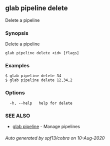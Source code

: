 ## glab pipeline delete

Delete a pipeline

### Synopsis

Delete a pipeline

```
glab pipeline delete <id> [flags]
```

### Examples

```
$ glab pipeline delete 34
$ glab pipeline delete 12,34,2

```

### Options

```
  -h, --help   help for delete
```

### SEE ALSO

* [glab pipeline](/glab_pipeline/)	 - Manage pipelines

###### Auto generated by spf13/cobra on 10-Aug-2020
